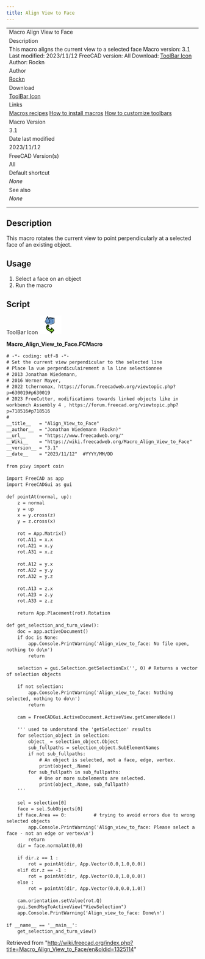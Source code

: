 ```yaml
---
title: Align View to Face
---
```


|                                                                                                                                                                                                                                          |
| ---------------------------------------------------------------------------------------------------------------------------------------------------------------------------------------------------------------------------------------- |
| Macro Align View to Face                                                                                                                                                                                                                 |
| Description                                                                                                                                                                                                                              |
| This macro aligns the current view to a selected face Macro version: 3.1 Last modified: 2023/11/12 FreeCAD version: All Download: [ToolBar Icon](https://www.freecadweb.org/wiki/images/d/d7/Macro_Align_View_to_Face.png) Author: Rockn |
| Author                                                                                                                                                                                                                                   |
| [Rockn](/User:Rockn "User:Rockn")                                                                                                                                                                                                        |
| Download                                                                                                                                                                                                                                 |
| [ToolBar Icon](https://www.freecadweb.org/wiki/images/d/d7/Macro_Align_View_to_Face.png)                                                                                                                                                 |
| Links                                                                                                                                                                                                                                    |
| [Macros recipes](/Macros_recipes "Macros recipes") [How to install macros](/How_to_install_macros "How to install macros") [How to customize toolbars](/Customize_Toolbars "Customize Toolbars")                                         |
| Macro Version                                                                                                                                                                                                                            |
| 3.1                                                                                                                                                                                                                                      |
| Date last modified                                                                                                                                                                                                                       |
| 2023/11/12                                                                                                                                                                                                                               |
| FreeCAD Version(s)                                                                                                                                                                                                                       |
| All                                                                                                                                                                                                                                      |
| Default shortcut                                                                                                                                                                                                                         |
| _None_                                                                                                                                                                                                                                   |
| See also                                                                                                                                                                                                                                 |
| _None_                                                                                                                                                                                                                                   |
|                                                                                                                                                                                                                                          |
|                                                                                                                                                                                                                                          |

## Description

This macro rotates the current view to point perpendicularly at a selected face of an existing object.

## Usage

1. Select a face on an object
2. Run the macro

## Script

ToolBar Icon ![](/src/assets/images/Macro_Align_View_to_Face.png)

**Macro_Align_View_to_Face.FCMacro**

```
# -*- coding: utf-8 -*-
# Set the current view perpendicular to the selected line
# Place la vue perpendiculairement a la line selectionnee
# 2013 Jonathan Wiedemann,
# 2016 Werner Mayer,
# 2022 tchernomax, https://forum.freecadweb.org/viewtopic.php?p=630019#p630019
# 2023 FreeCutter, modifications towards linked objects like in workbench Assembly 4 , https://forum.freecad.org/viewtopic.php?p=718516#p718516
#
__title__   = "Align_View_to_Face"
__author__  = "Jonathan Wiedemann (Rockn)"
__url__     = "https://www.freecadweb.org/"
__Wiki__    = "https://wiki.freecadweb.org/Macro_Align_View_to_Face"
__version__ = "3.1"
__date__    = "2023/11/12"  #YYYY/MM/DD

from pivy import coin

import FreeCAD as app
import FreeCADGui as gui

def pointAt(normal, up):
    z = normal
    y = up
    x = y.cross(z)
    y = z.cross(x)

    rot = App.Matrix()
    rot.A11 = x.x
    rot.A21 = x.y
    rot.A31 = x.z

    rot.A12 = y.x
    rot.A22 = y.y
    rot.A32 = y.z

    rot.A13 = z.x
    rot.A23 = z.y
    rot.A33 = z.z

    return App.Placement(rot).Rotation

def get_selection_and_turn_view():
	doc = app.activeDocument()
	if doc is None:
		app.Console.PrintWarning('Align_view_to_face: No file open, nothing to do\n')
		return

	selection = gui.Selection.getSelectionEx('', 0) # Returns a vector of selection objects

	if not selection:
		app.Console.PrintWarning('Align_view_to_face: Nothing selected, nothing to do\n')
		return

	cam = FreeCADGui.ActiveDocument.ActiveView.getCameraNode()

	''' used to understand the 'getSelection' results
	for selection_object in selection:
		object_ = selection_object.Object
		sub_fullpaths = selection_object.SubElementNames
		if not sub_fullpaths:
			# An object is selected, not a face, edge, vertex.
			print(object_.Name)
		for sub_fullpath in sub_fullpaths:
			# One or more subelements are selected.
			print(object_.Name, sub_fullpath)
	'''

	sel = selection[0]
	face = sel.SubObjects[0]
	if face.Area == 0:			# trying to avoid errors due to wrong selected objects
		app.Console.PrintWarning('Align_view_to_face: Please select a face - not an edge or vertex\n')
		return
	dir = face.normalAt(0,0)

	if dir.z == 1 :
	    rot = pointAt(dir, App.Vector(0.0,1.0,0.0))
	elif dir.z == -1 :
	    rot = pointAt(dir, App.Vector(0.0,1.0,0.0))
	else :
	    rot = pointAt(dir, App.Vector(0.0,0.0,1.0))

	cam.orientation.setValue(rot.Q)
	gui.SendMsgToActiveView("ViewSelection")
	app.Console.PrintWarning('Align_view_to_face: Done\n')

if __name__ == '__main__':
	get_selection_and_turn_view()
```

Retrieved from "<http://wiki.freecad.org/index.php?title=Macro_Align_View_to_Face/en&oldid=1325114>"
